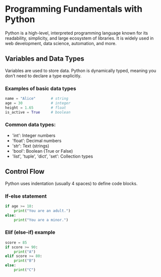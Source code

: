 # Programming Fundamentals with Python

Python is a high-level, interpreted programming language known for its readability, simplicity, and large ecosystem of libraries. It is widely used in web development, data science, automation, and more.


## Variables and Data Types

Variables are used to store data. Python is dynamically typed, meaning you don’t need to declare a type explicitly.


### Examples of basic data types

```python   
name = "Alice"       # string
age = 30             # integer
height = 1.65        # float
is_active = True     # boolean
```

### Common data types:
- 'int': Integer numbers
- 'float': Decimal numbers
- 'str': Text (strings)
- 'bool': Boolean (True or False)
- 'list', 'tuple', 'dict', 'set': Collection types


## Control Flow

Python uses indentation (usually 4 spaces) to define code blocks.

### If-else statement

```python
if age >= 18:
    print("You are an adult.")
else:
    print("You are a minor.")
```

### Elif (else-if) example

```python
score = 85
if score >= 90:
    print("A")
elif score >= 80:
    print("B")
else:
    print("C")
```